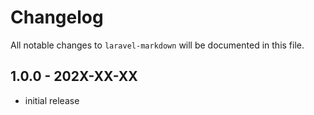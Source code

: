 # Changelog

All notable changes to `laravel-markdown` will be documented in this file.

## 1.0.0 - 202X-XX-XX

- initial release
